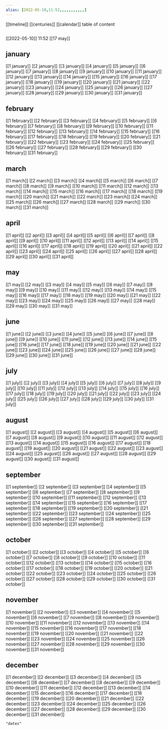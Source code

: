 ```yaml
---
alias: [2022-05-10,11:52,,,,,,,,,,,]
---
```

[[timeline]] [[centuries]] [[calendar]]
table of content
```toc
```

[[2022-05-10]] 11:52
[[17 may]]

## january
[[1 january]]
[[2 january]]
[[3 january]]
[[4 january]]
[[5 january]]
[[6 january]]
[[7 january]]
[[8 january]]
[[9 january]]
[[10 january]]
[[11 january]]
[[12 january]]
[[13 january]]
[[14 january]]
[[15 january]]
[[16 january]]
[[17 january]]
[[18 january]]
[[19 january]]
[[20 january]]
[[21 january]]
[[22 january]]
[[23 january]]
[[24 january]]
[[25 january]]
[[26 january]]
[[27 january]]
[[28 january]]
[[29 january]]
[[30 january]]
[[31 january]]
## february
[[1 february]]
[[2 february]]
[[3 february]]
[[4 february]]
[[5 february]]
[[6 february]]
[[7 february]]
[[8 february]]
[[9 february]]
[[10 february]]
[[11 february]]
[[12 february]]
[[13 february]]
[[14 february]]
[[15 february]]
[[16 february]]
[[17 february]]
[[18 february]]
[[19 february]]
[[20 february]]
[[21 february]]
[[22 february]]
[[23 february]]
[[24 february]]
[[25 february]]
[[26 february]]
[[27 february]]
[[28 february]]
[[29 february]]
[[30 february]]
[[31 february]]
## march
[[1 march]]
[[2 march]]
[[3 march]]
[[4 march]]
[[5 march]]
[[6 march]]
[[7 march]]
[[8 march]]
[[9 march]]
[[10 march]]
[[11 march]]
[[12 march]]
[[13 march]]
[[14 march]]
[[15 march]]
[[16 march]]
[[17 march]]
[[18 march]]
[[19 march]]
[[20 march]]
[[21 march]]
[[22 march]]
[[23 march]]
[[24 march]]
[[25 march]]
[[26 march]]
[[27 march]]
[[28 march]]
[[29 march]]
[[30 march]]
[[31 march]]
## april
[[1 april]]
[[2 april]]
[[3 april]]
[[4 april]]
[[5 april]]
[[6 april]]
[[7 april]]
[[8 april]]
[[9 april]]
[[10 april]]
[[11 april]]
[[12 april]]
[[13 april]]
[[14 april]]
[[15 april]]
[[16 april]]
[[17 april]]
[[18 april]]
[[19 april]]
[[20 april]]
[[21 april]]
[[22 april]]
[[23 april]]
[[24 april]]
[[25 april]]
[[26 april]]
[[27 april]]
[[28 april]]
[[29 april]]
[[30 april]]
[[31 april]]
## may
[[1 may]]
[[2 may]]
[[3 may]]
[[4 may]]
[[5 may]]
[[6 may]]
[[7 may]]
[[8 may]]
[[9 may]]
[[10 may]]
[[11 may]]
[[12 may]]
[[13 may]]
[[14 may]]
[[15 may]]
[[16 may]]
[[17 may]]
[[18 may]]
[[19 may]]
[[20 may]]
[[21 may]]
[[22 may]]
[[23 may]]
[[24 may]]
[[25 may]]
[[26 may]]
[[27 may]]
[[28 may]]
[[29 may]]
[[30 may]]
[[31 may]]
## june
[[1 june]]
[[2 june]]
[[3 june]]
[[4 june]]
[[5 june]]
[[6 june]]
[[7 june]]
[[8 june]]
[[9 june]]
[[10 june]]
[[11 june]]
[[12 june]]
[[13 june]]
[[14 june]]
[[15 june]]
[[16 june]]
[[17 june]]
[[18 june]]
[[19 june]]
[[20 june]]
[[21 june]]
[[22 june]]
[[23 june]]
[[24 june]]
[[25 june]]
[[26 june]]
[[27 june]]
[[28 june]]
[[29 june]]
[[30 june]]
[[31 june]]
## july
[[1 july]]
[[2 july]]
[[3 july]]
[[4 july]]
[[5 july]]
[[6 july]]
[[7 july]]
[[8 july]]
[[9 july]]
[[10 july]]
[[11 july]]
[[12 july]]
[[13 july]]
[[14 july]]
[[15 july]]
[[16 july]]
[[17 july]]
[[18 july]]
[[19 july]]
[[20 july]]
[[21 july]]
[[22 july]]
[[23 july]]
[[24 july]]
[[25 july]]
[[26 july]]
[[27 july]]
[[28 july]]
[[29 july]]
[[30 july]]
[[31 july]]
## august
[[1 august]]
[[2 august]]
[[3 august]]
[[4 august]]
[[5 august]]
[[6 august]]
[[7 august]]
[[8 august]]
[[9 august]]
[[10 august]]
[[11 august]]
[[12 august]]
[[13 august]]
[[14 august]]
[[15 august]]
[[16 august]]
[[17 august]]
[[18 august]]
[[19 august]]
[[20 august]]
[[21 august]]
[[22 august]]
[[23 august]]
[[24 august]]
[[25 august]]
[[26 august]]
[[27 august]]
[[28 august]]
[[29 august]]
[[30 august]]
[[31 august]]
## september
[[1 september]]
[[2 september]]
[[3 september]]
[[4 september]]
[[5 september]]
[[6 september]]
[[7 september]]
[[8 september]]
[[9 september]]
[[10 september]]
[[11 september]]
[[12 september]]
[[13 september]]
[[14 september]]
[[15 september]]
[[16 september]]
[[17 september]]
[[18 september]]
[[19 september]]
[[20 september]]
[[21 september]]
[[22 september]]
[[23 september]]
[[24 september]]
[[25 september]]
[[26 september]]
[[27 september]]
[[28 september]]
[[29 september]]
[[30 september]]
[[31 september]]
## october
[[1 october]]
[[2 october]]
[[3 october]]
[[4 october]]
[[5 october]]
[[6 october]]
[[7 october]]
[[8 october]]
[[9 october]]
[[10 october]]
[[11 october]]
[[12 october]]
[[13 october]]
[[14 october]]
[[15 october]]
[[16 october]]
[[17 october]]
[[18 october]]
[[19 october]]
[[20 october]]
[[21 october]]
[[22 october]]
[[23 october]]
[[24 october]]
[[25 october]]
[[26 october]]
[[27 october]]
[[28 october]]
[[29 october]]
[[30 october]]
[[31 october]]
## november
[[1 november]]
[[2 november]]
[[3 november]]
[[4 november]]
[[5 november]]
[[6 november]]
[[7 november]]
[[8 november]]
[[9 november]]
[[10 november]]
[[11 november]]
[[12 november]]
[[13 november]]
[[14 november]]
[[15 november]]
[[16 november]]
[[17 november]]
[[18 november]]
[[19 november]]
[[20 november]]
[[21 november]]
[[22 november]]
[[23 november]]
[[24 november]]
[[25 november]]
[[26 november]]
[[27 november]]
[[28 november]]
[[29 november]]
[[30 november]]
[[31 november]]
## december
[[1 december]]
[[2 december]]
[[3 december]]
[[4 december]]
[[5 december]]
[[6 december]]
[[7 december]]
[[8 december]]
[[9 december]]
[[10 december]]
[[11 december]]
[[12 december]]
[[13 december]]
[[14 december]]
[[15 december]]
[[16 december]]
[[17 december]]
[[18 december]]
[[19 december]]
[[20 december]]
[[21 december]]
[[22 december]]
[[23 december]]
[[24 december]]
[[25 december]]
[[26 december]]
[[27 december]]
[[28 december]]
[[29 december]]
[[30 december]]
[[31 december]]
```query
"dates"
```
